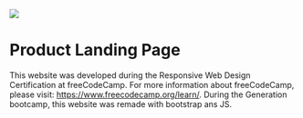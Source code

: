 <a href="https://www.freecodecamp.org/learn/"><img src="https://upload.wikimedia.org/wikipedia/commons/3/39/FreeCodeCamp_logo.png"></a>

# Product Landing Page

This website was developed during the Responsive Web Design Certification at freeCodeCamp. For more information about freeCodeCamp, please visit: https://www.freecodecamp.org/learn/. During the Generation bootcamp, this website was remade with bootstrap ans JS.
